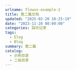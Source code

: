 ```yaml
---
urlname: flowus-example-2
title: 第二篇文档
updated: "2025-02-20 18:25:19"
date: "2023-11-28 08:00:00"
categories: 踩坑记录
tags:
  - Elog
  - Blog
summary: 第二篇
catalog:
  - 示例目录
  - 二级目录
---
```

